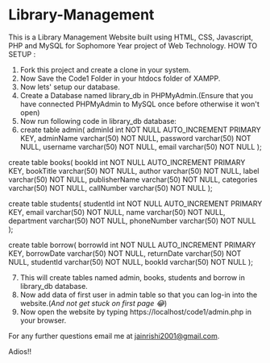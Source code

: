 # Library-Management
This is a Library Management Website built using HTML, CSS, Javascript, PHP and MySQL for Sophomore Year project of Web Technology.
HOW TO SETUP :
1. Fork this project and create a clone in your system.
2. Now Save the Code1 Folder in your htdocs folder of XAMPP.
3. Now lets' setup our database.
4. Create a Database named library_db in PHPMyAdmin.(Ensure that you have connected PHPMyAdmin to MySQL once before otherwise it won't open)
5. Now run following code in library_db database:
6.  create table admin(
    adminId int NOT NULL AUTO_INCREMENT PRIMARY KEY,
    adminName varchar(50) NOT NULL,
    password varchar(50) NOT NULL,
    username varchar(50) NOT NULL,
    email varchar(50) NOT NULL
    );
    
create table books(
    bookId int NOT NULL AUTO_INCREMENT PRIMARY KEY,
    bookTitle varchar(50) NOT NULL,
    author varchar(50) NOT NULL,
    label varchar(50) NOT NULL,
    publisherName varchar(50) NOT NULL,
    categories varchar(50) NOT NULL,
    callNumber varchar(50) NOT NULL
    );
    
create table students(
    studentId int NOT NULL AUTO_INCREMENT PRIMARY KEY,
    email varchar(50) NOT NULL,
    name varchar(50) NOT NULL,
    department varchar(50) NOT NULL,
    phoneNumber varchar(50) NOT NULL
    );  
    
create table borrow(
    borrowId int NOT NULL AUTO_INCREMENT PRIMARY KEY,
    borrowDate varchar(50) NOT NULL,
    returnDate varchar(50) NOT NULL,
    studentId varchar(50) NOT NULL,
    bookId varchar(50) NOT NULL
    );

7. This will create tables named admin, books, students and borrow in library_db database.
8. Now add data of first user in admin table so that you can log-in into the website.(*And not get stuck on first page 😂*)
9. Now open the website by typing https://localhost/code1/admin.php in your browser.

For any further questions email me at jainrishi2001@gmail.com.

Adios!!
